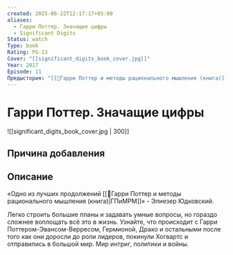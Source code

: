 ```yaml
---
created: 2025-06-22T12:17:17+03:00
aliases:
  - Гарри Поттер. Значащие цифры
  - Significant Digits
Status: watch
Type: book
Rating: PG-13
Cover: "[[significant_digits_book_cover.jpg]]"
Year: 2017
Episode: 11
Предыстория: "[[📘Гарри Поттер и методы рационального мышления (книга)]]"
---
```


# Гарри Поттер. Значащие цифры

![[significant_digits_book_cover.jpg | 300]]






## Причина добавления




## Описание

«Одно из лучших продолжений [[📘Гарри Поттер и методы рационального мышления (книга)|ГПиМРМ]]» - Элиезер Юдковский.

Легко строить большие планы и задавать умные вопросы, но гораздо сложнее воплощать всё это в жизнь. Узнайте, что происходит с Гарри Поттером-Эвансом-Верресом, Гермионой, Драко и остальными после того как они доросли до роли лидеров, покинули Хогвартс и отправились в большой мир. Мир интриг, политики и войны.

